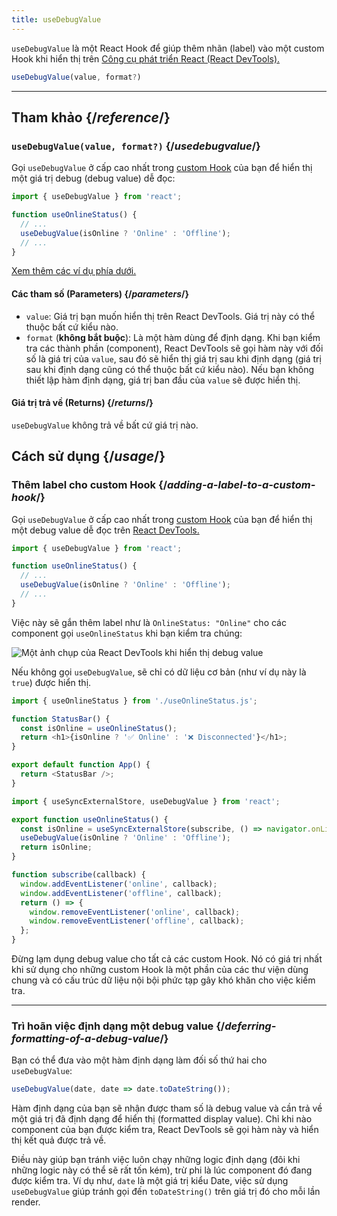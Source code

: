 ```yaml
---
title: useDebugValue
---
```


<Intro>

`useDebugValue` là một React Hook để giúp thêm nhãn (label) vào một custom Hook khi hiển thị trên [Công cụ phát triển React (React DevTools).](/learn/react-developer-tools)

```js
useDebugValue(value, format?)
```

</Intro>

<InlineToc />

---

## Tham khảo {/*reference*/}

### `useDebugValue(value, format?)` {/*usedebugvalue*/}

Gọi `useDebugValue` ở cấp cao nhất trong [custom Hook](/learn/reusing-logic-with-custom-hooks) của bạn để hiển thị một giá trị debug (debug value) dễ đọc:

```js
import { useDebugValue } from 'react';

function useOnlineStatus() {
  // ...
  useDebugValue(isOnline ? 'Online' : 'Offline');
  // ...
}
```

[Xem thêm các ví dụ phía dưới.](#usage)

#### Các tham số (Parameters) {/*parameters*/}

* `value`: Giá trị bạn muốn hiển thị trên React DevTools. Giá trị này có thể thuộc bất cứ kiểu nào.
* `format` (**không bắt buộc**): Là một hàm dùng để định dạng. Khi bạn kiểm tra các thành phần (component), React DevTools sẽ gọi hàm này với đối số là giá trị của `value`, sau đó sẽ hiển thị giá trị sau khi định dạng (giá trị sau khi định dạng cũng có thể thuộc bất cứ kiểu nào). Nếu bạn không thiết lập hàm định dạng, giá trị ban đầu của `value` sẽ được hiển thị.

#### Giá trị trả về (Returns) {/*returns*/}

`useDebugValue` không trả về bất cứ giá trị nào.

## Cách sử dụng {/*usage*/}

### Thêm label cho custom Hook {/*adding-a-label-to-a-custom-hook*/}

Gọi `useDebugValue` ở cấp cao nhất trong [custom Hook](/learn/reusing-logic-with-custom-hooks) của bạn để hiển thị một <CodeStep step={1}>debug value</CodeStep> dễ đọc trên [React DevTools.](/learn/react-developer-tools)

```js [[1, 5, "isOnline ? 'Online' : 'Offline'"]]
import { useDebugValue } from 'react';

function useOnlineStatus() {
  // ...
  useDebugValue(isOnline ? 'Online' : 'Offline');
  // ...
}
```

Việc này sẽ gắn thêm label như là `OnlineStatus: "Online"` cho các component gọi `useOnlineStatus` khi bạn kiểm tra chúng:

![Một ảnh chụp của React DevTools khi hiển thị debug value](/images/docs/react-devtools-usedebugvalue.png)

Nếu không gọi `useDebugValue`, sẽ chỉ có dữ liệu cơ bản (như ví dụ này là `true`) được hiển thị.

<Sandpack>

```js
import { useOnlineStatus } from './useOnlineStatus.js';

function StatusBar() {
  const isOnline = useOnlineStatus();
  return <h1>{isOnline ? '✅ Online' : '❌ Disconnected'}</h1>;
}

export default function App() {
  return <StatusBar />;
}
```

```js src/useOnlineStatus.js active
import { useSyncExternalStore, useDebugValue } from 'react';

export function useOnlineStatus() {
  const isOnline = useSyncExternalStore(subscribe, () => navigator.onLine, () => true);
  useDebugValue(isOnline ? 'Online' : 'Offline');
  return isOnline;
}

function subscribe(callback) {
  window.addEventListener('online', callback);
  window.addEventListener('offline', callback);
  return () => {
    window.removeEventListener('online', callback);
    window.removeEventListener('offline', callback);
  };
}
```

</Sandpack>

<Note>

Đừng lạm dụng debug value cho tất cả các custom Hook. Nó có giá trị nhất khi sử dụng cho những custom Hook là một phần của các thư viện dùng chung và có cấu trúc dữ liệu nội bội phức tạp gây khó khăn cho việc kiểm tra.

</Note>

---

### Trì hoãn việc định dạng một debug value {/*deferring-formatting-of-a-debug-value*/}

Bạn có thể đưa vào một hàm định dạng làm đối số thứ hai cho `useDebugValue`:

```js [[1, 1, "date", 18], [2, 1, "date.toDateString()"]]
useDebugValue(date, date => date.toDateString());
```

Hàm định dạng của bạn sẽ nhận được tham số là <CodeStep step={1}>debug value</CodeStep> và cần trả về một <CodeStep step={2}>giá trị đã định dạng để hiển thị (formatted display value)</CodeStep>. Chỉ khi nào component của bạn được kiểm tra, React DevTools sẽ gọi hàm này và hiển thị kết quả được trả về.

Điều này giúp bạn tránh việc luôn chạy những logic định dạng (đôi khi những logic này có thể sẽ rất tốn kém), trừ phi là lúc component đó đang được kiểm tra. Ví dụ như, `date` là một giá trị kiểu Date, việc sử dụng `useDebugValue` giúp tránh gọi đến `toDateString()` trên giá trị đó cho mỗi lần render.
